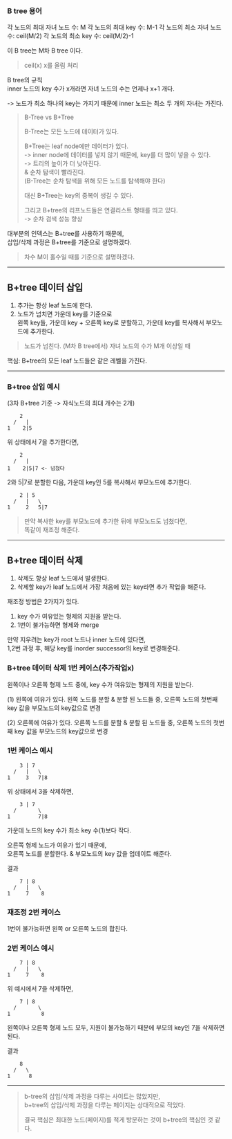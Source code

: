 ### B tree 용어

각 노드의 최대 자녀 노드 수: M
각 노드의 최대 key 수: M-1
각 노드의 최소 자녀 노드 수: ceil(M/2)
각 노드의 최소 key 수: ceil(M/2)-1

이 B tree는 M차 B tree 이다.

> ceil(x) x를 올림 처리

B tree의 규칙  
inner 노드의 key 수가 x개라면 자녀 노드의 수는 언제나 x+1 개다.

-> 노드가 최소 하나의 key는 가지기 때문에
inner 노드는 최소 두 개의 자녀는 가진다.

> B-Tree vs B+Tree
>
> B-Tree는 모든 노드에 데이터가 있다.
>
> B+Tree는 leaf node에만 데이터가 있다.  
> -> inner node에 데이터를 넣지 않기 때문에, key를 더 많이 넣을 수 있다.  
> -> 트리의 높이가 더 낮아진다.  
> & 순차 탐색이 빨라진다.  
> (B-Tree는 순차 탐색을 위해 모든 노드를 탐색해야 한다)
>
> 대신 B+Tree는 key의 중복이 생길 수 있다.
> 
> 그리고 B+tree의 리프노드들은 연결리스트 형태를 띄고 있다.  
> -> 순차 검색 성능 향상

대부분의 인덱스는 B+tree를 사용하기 때문에,  
삽입/삭제 과정은 B+tree를 기준으로 설명하겠다.

> 차수 M이 홀수일 때를 기준으로 설명하겠다.

---

## B+tree 데이터 삽입

1. 추가는 항상 leaf 노드에 한다.
2. 노드가 넘치면 가운데 key를 기준으로  
   왼쪽 key들, 가운데 key + 오른쪽 key로 분할하고, 가운데 key를 복사해서 부모노드에 추가한다.

> 노드가 넘친다.
> (M차 B tree에서) 자녀 노드의 수가 M개 이상일 때

핵심: B+tree의 모든 leaf 노드들은 같은 레벨을 가진다.

---

### B+tree 삽입 예시

(3차 B+tree 기준 -> 자식노드의 최대 개수는 2개)

```
    2
  /   | 
1    2|5  
```

위 상태에서 7을 추가한다면,

```
    2
  /   | 
1    2|5|7 <- 넘쳤다
```

2와 5|7로 분할한 다음, 가운데 key인 5를 복사해서 부모노드에 추가한다.

```
    2 | 5
  /   |   \ 
1     2   5|7
```

> 만약 복사한 key를 부모노드에 추가한 뒤에 부모노드도 넘쳤다면,  
> 똑같이 재조정 해준다.

---

## B+tree 데이터 삭제

1. 삭제도 항상 leaf 노드에서 발생한다.
2. 삭제할 key가 leaf 노드에서 가장 처음에 있는 key라면 추가 작업을 해준다.

재조정 방법은 2가지가 있다.
1. key 수가 여유있는 형제의 지원을 받는다.
2. 1번이 불가능하면 형제와 merge

만약 지우려는 key가 root 노드나 inner 노드에 있다면,  
1,2번 과정 후, 해당 key를 inorder successor의 key로 변경해준다.

### B+tree 데이터 삭제 1번 케이스(추가작업x)

왼쪽이나 오른쪽 형제 노드 중에, key 수가 여유있는 형제의 지원을 받는다.

(1) 왼쪽에 여유가 있다.
왼쪽 노드를 분할 & 
분할 된 노드들 중, 오른쪽 노드의 첫번째 key 값을 부모노드의 key값으로 변경

(2) 오른쪽에 여유가 있다.
오른쪽 노드를 분할 & 
분할 된 노드들 중, 오른쪽 노드의 첫번째 key 값을 부모노드의 key값으로 변경

### 1번 케이스 예시

```
    3 | 7
  /   |   \
1     3   7|8
```

위 상태에서 3을 삭제하면,

```
    3 | 7
  /       \
1         7|8
```

가운데 노드의 key 수가 최소 key 수(1)보다 작다.

오른쪽 형제 노드가 여유가 있기 때문에,  
오른쪽 노드를 분할한다.
& 부모노드의 key 값을 업데이트 해준다.

결과

```
    7 | 8
  /   |   \
1     7    8
```

### 재조정 2번 케이스

1번이 불가능하면 왼쪽 or 오른쪽 노드의 합친다.

### 2번 케이스 예시

```
    7 | 8
  /   |   \
1     7    8
```

위 예시에서 7을 삭제하면,

```
    7 | 8
  /       \
1          8
```

왼쪽이나 오른쪽 형제 노드 모두, 지원이 불가능하기 때문에
부모의 key인 7을 삭제하면 된다.

결과

```
    8
  /   \
1      8
```

---

> b-tree의 삽입/삭제 과정을 다루는 사이트는 많았지만,  
> b+tree의 삽입/삭제 과정을 다루는 페이지는 상대적으로 적었다.
> 
> 결국 핵심은 최대한 노드(페이지)를 적게 방문하는 것이 b+tree의 핵심인 것 같다.

